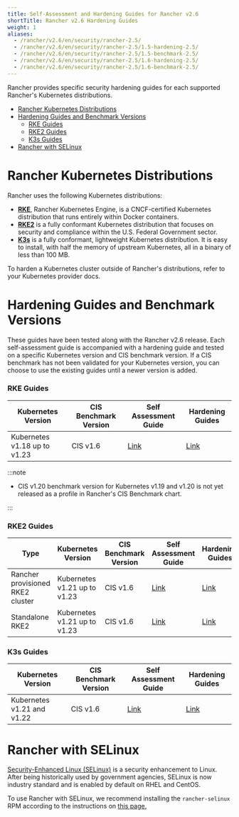 ```yaml
---
title: Self-Assessment and Hardening Guides for Rancher v2.6
shortTitle: Rancher v2.6 Hardening Guides
weight: 1
aliases:
  - /rancher/v2.6/en/security/rancher-2.5/
  - /rancher/v2.6/en/security/rancher-2.5/1.5-hardening-2.5/
  - /rancher/v2.6/en/security/rancher-2.5/1.5-benchmark-2.5/
  - /rancher/v2.6/en/security/rancher-2.5/1.6-hardening-2.5/
  - /rancher/v2.6/en/security/rancher-2.5/1.6-benchmark-2.5/
---
```


Rancher provides specific security hardening guides for each supported Rancher's Kubernetes distributions.

- [Rancher Kubernetes Distributions](#rancher-kubernetes-distributions)
- [Hardening Guides and Benchmark Versions](#hardening-guides-and-benchmark-versions)
  - [RKE Guides](#rke-guides)
  - [RKE2 Guides](#rke2-guides)
  - [K3s Guides](#k3s)
- [Rancher with SELinux](#rancher-with-selinux)

# Rancher Kubernetes Distributions

Rancher uses the following Kubernetes distributions:

- [**RKE**]({{<baseurl>}}/rke/latest/en/), Rancher Kubernetes Engine, is a CNCF-certified Kubernetes distribution that runs entirely within Docker containers.
- [**RKE2**](https://docs.rke2.io/) is a fully conformant Kubernetes distribution that focuses on security and compliance within the U.S. Federal Government sector.
- [**K3s**]({{<baseurl>}}/k3s/latest/en/) is a fully conformant, lightweight Kubernetes distribution. It is easy to install, with half the memory of upstream Kubernetes, all in a binary of less than 100 MB.

To harden a Kubernetes cluster outside of Rancher's distributions, refer to your Kubernetes provider docs.

# Hardening Guides and Benchmark Versions

These guides have been tested along with the Rancher v2.6 release. Each self-assessment guide is accompanied with a hardening guide and tested on a specific Kubernetes version and CIS benchmark version. If a CIS benchmark has not been validated for your Kubernetes version, you can choose to use the existing guides until a newer version is added.

### RKE Guides

| Kubernetes Version | CIS Benchmark Version | Self Assessment Guide | Hardening Guides |
| ------------------ | --------------------- | --------------------- | ---------------- |
| Kubernetes v1.18 up to v1.23 | CIS v1.6 | [Link]({{<baseurl>}}/rancher/v2.6/en/security/hardening-guides/rke-1.6-benchmark-2.6) | [Link]({{<baseurl>}}/rancher/v2.6/en/security/hardening-guides/rke-1.6-hardening-2.6) |

:::note

- CIS v1.20 benchmark version for Kubernetes v1.19 and v1.20 is not yet released as a profile in Rancher's CIS Benchmark chart.

:::

### RKE2 Guides

| Type | Kubernetes Version | CIS Benchmark Version | Self Assessment Guide | Hardening Guides |
| ---- | ------------------ | --------------------- | --------------------- | ---------------- |
| Rancher provisioned RKE2 cluster |  Kubernetes v1.21 up to v1.23 | CIS v1.6 | [Link]({{<baseurl>}}/rancher/v2.6/en/security/hardening-guides/rke2-1.6-benchmark-2.6) | [Link]({{<baseurl>}}/rancher/v2.6/en/security/hardening-guides/rke2-1.6-hardening-2.6) |
| Standalone RKE2 | Kubernetes v1.21 up to v1.23 | CIS v1.6 | [Link](https://docs.rke2.io/security/cis_self_assessment16/) | [Link](https://docs.rke2.io/security/hardening_guide/) |

### K3s Guides

| Kubernetes Version | CIS Benchmark Version | Self Assessment Guide | Hardening Guides |
| ------------------ | --------------------- | --------------------- | ---------------- |
| Kubernetes v1.21 and v1.22 | CIS v1.6 | [Link]({{<baseurl>}}/k3s/latest/en/security/self_assessment/) | [Link]({{<baseurl>}}/k3s/latest/en/security/hardening_guide/) |

# Rancher with SELinux

[Security-Enhanced Linux (SELinux)](https://en.wikipedia.org/wiki/Security-Enhanced_Linux) is a security enhancement to Linux. After being historically used by government agencies, SELinux is now industry standard and is enabled by default on RHEL and CentOS.

To use Rancher with SELinux, we recommend installing the `rancher-selinux` RPM according to the instructions on [this page.]({{<baseurl>}}/rancher/v2.6/en/security/selinux/#installing-the-rancher-selinux-rpm)
